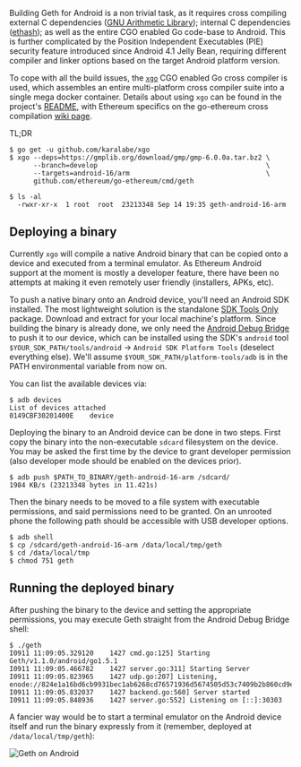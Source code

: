 Building Geth for Android is a non trivial task, as it requires cross compiling external C dependencies ([GNU Arithmetic Library](https://gmplib.org/)); internal C dependencies ([ethash](https://github.com/ethereum/ethash)); as well as the entire CGO enabled Go code-base to Android. This is further complicated by the Position Independent Executables (PIE) security feature introduced since Android 4.1 Jelly Bean, requiring different compiler and linker options based on the target Android platform version.

To cope with all the build issues, the [`xgo`](https://github.com/karalabe/xgo) CGO enabled Go cross compiler is used, which assembles an entire multi-platform cross compiler suite into a single mega docker container. Details about using `xgo` can be found in the project's [README](https://github.com/karalabe/xgo/blob/master/README.md), with Ethereum specifics on the go-ethereum cross compilation [wiki page](Cross-compiling-Ethereum).

TL;DR

```
$ go get -u github.com/karalabe/xgo
$ xgo --deps=https://gmplib.org/download/gmp/gmp-6.0.0a.tar.bz2 \
      --branch=develop                                          \
      --targets=android-16/arm                                  \
      github.com/ethereum/go-ethereum/cmd/geth

$ ls -al
  -rwxr-xr-x  1 root  root  23213348 Sep 14 19:35 geth-android-16-arm
```

## Deploying a binary

Currently `xgo` will compile a native Android binary that can be copied onto a device and executed from a terminal emulator. As Ethereum Android support at the moment is mostly a developer feature, there have been no attempts at making it even remotely user friendly (installers, APKs, etc).

To push a native binary onto an Android device, you'll need an Android SDK installed. The most lightweight solution is the standalone [SDK Tools Only](https://developer.android.com/sdk/index.html#Other) package. Download and extract for your local machine's platform. Since building the binary is already done, we only need the [Android Debug Bridge](http://developer.android.com/tools/help/adb.html) to push it to our device, which can be installed using the SDK's `android` tool `$YOUR_SDK_PATH/tools/android` -> `Android SDK Platform Tools` (deselect everything else). We'll assume `$YOUR_SDK_PATH/platform-tools/adb` is in the PATH environmental variable from now on.

You can list the available devices via:

```
$ adb devices
List of devices attached
0149CBF30201400E	device
```

Deploying the binary to an Android device can be done in two steps. First copy the binary into the non-executable `sdcard` filesystem on the device. You may be asked the first time by the device to grant developer permission (also developer mode should be enabled on the devices prior).

```
$ adb push $PATH_TO_BINARY/geth-android-16-arm /sdcard/
1984 KB/s (23213348 bytes in 11.421s)
```

Then the binary needs to be moved to a file system with executable permissions, and said permissions need to be granted. On an unrooted phone the following path should be accessible with USB developer options.

```
$ adb shell
$ cp /sdcard/geth-android-16-arm /data/local/tmp/geth
$ cd /data/local/tmp
$ chmod 751 geth
```

## Running the deployed binary

After pushing the binary to the device and setting the appropriate permissions, you may execute Geth straight from the Android Debug Bridge shell:

```
$ ./geth
I0911 11:09:05.329120    1427 cmd.go:125] Starting Geth/v1.1.0/android/go1.5.1
I0911 11:09:05.466782    1427 server.go:311] Starting Server
I0911 11:09:05.823965    1427 udp.go:207] Listening, enode://824e1a16bd6cb9931bec1ab6268cd76571936d5674505d53c7409b2b860cd9e396a66c7fe4c3ad4e60c43fe42408920e33aaf3e7bbdb6123f8094dbc423c2bb1@[::]:30303
I0911 11:09:05.832037    1427 backend.go:560] Server started
I0911 11:09:05.848936    1427 server.go:552] Listening on [::]:30303
```

A fancier way would be to start a terminal emulator on the Android device itself and run the binary expressly from it (remember, deployed at `/data/local/tmp/geth`):

![Geth on Android](http://i.imgur.com/wylOsBL.jpg)